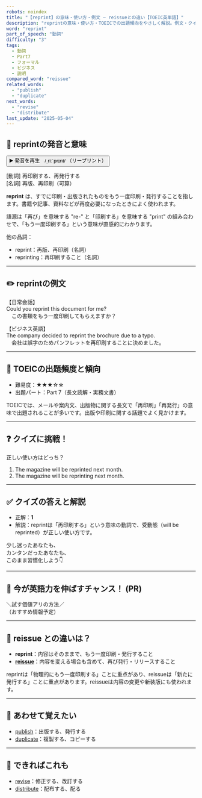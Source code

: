 ```yaml
---
robots: noindex
title: "【reprint】の意味・使い方・例文 ― reissueとの違い【TOEIC英単語】"
description: "reprintの意味・使い方・TOEICでの出題傾向をやさしく解説。例文・クイズ付きでreissueとの違いもわかりやすく学べます。"
word: "reprint"
part_of_speech: "動詞"
difficulty: "3"
tags:
  - 動詞
  - Part7
  - フォーマル
  - ビジネス
  - 説明
compared_word: "reissue"
related_words:
  - "publish"
  - "duplicate"
next_words:
  - "revise"
  - "distribute"
last_update: "2025-05-04"
---
```


## 🔰 reprintの発音と意味

<button class="play-audio" onclick="playTTS('reprint')">
  <span class="play-audio-main">
    ▶️ 発音を再生　/ˌriːˈprɪnt/
  </span>
  <span class="play-audio-sub">
    （リープリント）
  </span>
</button>

[動詞] 再印刷する、再発行する  
[名詞] 再版、再印刷（可算）

**reprint** は、すでに印刷・出版されたものをもう一度印刷・発行することを指します。書籍や記事、資料などが再度必要になったときによく使われます。

語源は「再び」を意味する "re-" と「印刷する」を意味する "print" の組み合わせで、「もう一度印刷する」という意味が直感的にわかります。

他の品詞：  
- reprint：再版、再印刷（名詞）
- reprinting：再印刷すること（名詞）

---

## ✏️ reprintの例文

【日常会話】  
Could you reprint this document for me?  
　この書類をもう一度印刷してもらえますか？

【ビジネス英語】  
The company decided to reprint the brochure due to a typo.  
　会社は誤字のためパンフレットを再印刷することに決めました。

---

## 🎯 TOEICの出題頻度と傾向

- 難易度：★★★☆☆
- 出題パート：Part 7（長文読解・実務文書）

TOEICでは、メールや案内文、出版物に関する長文で「再印刷」「再発行」の意味で出題されることが多いです。出版や印刷に関する話題でよく見かけます。

---

## ❓ クイズに挑戦！

正しい使い方はどっち？

1. The magazine will be reprinted next month.  
2. The magazine will be reprinting next month.

---

## ✅ クイズの答えと解説

- 正解：**1**
- 解説：reprintは「再印刷する」という意味の動詞で、受動態（will be reprinted）が正しい使い方です。

少し迷ったあなたも、  
カンタンだったあなたも、  
このまま習慣化しよう👇️

---

## 🚀 今が英語力を伸ばすチャンス！ (PR)

<div class="info-center">
＼試す価値アリの方法／<br>  
（おすすめ情報予定）
</div>

---

## 🤔  reissue との違いは？

- **reprint**：内容はそのままで、もう一度印刷・発行すること
- **[reissue](/reissue)**：内容を変える場合も含めて、再び発行・リリースすること

reprintは「物理的にもう一度印刷する」ことに重点があり、reissueは「新たに発行する」ことに重点があります。reissueは内容の変更や新装版にも使われます。

---

## 🧩 あわせて覚えたい

- [publish](/publish)：出版する、発行する
- [duplicate](/duplicate)：複製する、コピーする

---

## 📖 できればこれも

- [revise](/revise)：修正する、改訂する
- [distribute](/distribute)：配布する、配る

<!-- cvid: aid29_bid19 -->
